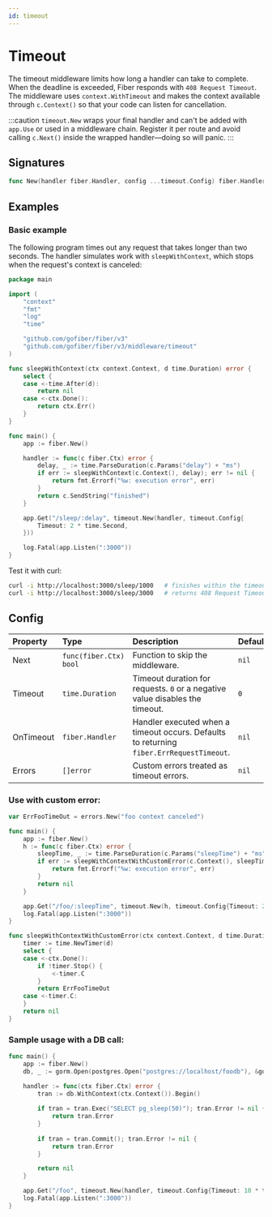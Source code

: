 ```yaml
---
id: timeout
---
```


# Timeout

The timeout middleware limits how long a handler can take to complete. When the
deadline is exceeded, Fiber responds with `408 Request Timeout`. The middleware
uses `context.WithTimeout` and makes the context available through
`c.Context()` so that your code can listen for cancellation.

:::caution
`timeout.New` wraps your final handler and can't be added with `app.Use` or
used in a middleware chain. Register it per route and avoid calling
`c.Next()` inside the wrapped handler—doing so will panic.
:::

## Signatures

```go
func New(handler fiber.Handler, config ...timeout.Config) fiber.Handler
```

## Examples

### Basic example

The following program times out any request that takes longer than two seconds.
The handler simulates work with `sleepWithContext`, which stops when the
request's context is canceled:

```go
package main

import (
    "context"
    "fmt"
    "log"
    "time"

    "github.com/gofiber/fiber/v3"
    "github.com/gofiber/fiber/v3/middleware/timeout"
)

func sleepWithContext(ctx context.Context, d time.Duration) error {
    select {
    case <-time.After(d):
        return nil
    case <-ctx.Done():
        return ctx.Err()
    }
}

func main() {
    app := fiber.New()

    handler := func(c fiber.Ctx) error {
        delay, _ := time.ParseDuration(c.Params("delay") + "ms")
        if err := sleepWithContext(c.Context(), delay); err != nil {
            return fmt.Errorf("%w: execution error", err)
        }
        return c.SendString("finished")
    }

    app.Get("/sleep/:delay", timeout.New(handler, timeout.Config{
        Timeout: 2 * time.Second,
    }))

    log.Fatal(app.Listen(":3000"))
}
```

Test it with curl:

```bash
curl -i http://localhost:3000/sleep/1000   # finishes within the timeout
curl -i http://localhost:3000/sleep/3000   # returns 408 Request Timeout
```

## Config

| Property  | Type               | Description                                                          | Default |
|:----------|:-------------------|:---------------------------------------------------------------------|:-------|
| Next      | `func(fiber.Ctx) bool` | Function to skip the middleware.                                   | `nil`  |
| Timeout   | `time.Duration`    | Timeout duration for requests. `0` or a negative value disables the timeout. | `0`    |
| OnTimeout | `fiber.Handler`    | Handler executed when a timeout occurs. Defaults to returning `fiber.ErrRequestTimeout`. | `nil`  |
| Errors    | `[]error`          | Custom errors treated as timeout errors.                            | `nil`  |

### Use with custom error:

```go
var ErrFooTimeOut = errors.New("foo context canceled")

func main() {
    app := fiber.New()
    h := func(c fiber.Ctx) error {
        sleepTime, _ := time.ParseDuration(c.Params("sleepTime") + "ms")
        if err := sleepWithContextWithCustomError(c.Context(), sleepTime); err != nil {
            return fmt.Errorf("%w: execution error", err)
        }
        return nil
    }

    app.Get("/foo/:sleepTime", timeout.New(h, timeout.Config{Timeout: 2 * time.Second, Errors: []error{ErrFooTimeOut}}))
    log.Fatal(app.Listen(":3000"))
}

func sleepWithContextWithCustomError(ctx context.Context, d time.Duration) error {
    timer := time.NewTimer(d)
    select {
    case <-ctx.Done():
        if !timer.Stop() {
            <-timer.C
        }
        return ErrFooTimeOut
    case <-timer.C:
    }
    return nil
}
```

### Sample usage with a DB call:

```go
func main() {
    app := fiber.New()
    db, _ := gorm.Open(postgres.Open("postgres://localhost/foodb"), &gorm.Config{})

    handler := func(ctx fiber.Ctx) error {
        tran := db.WithContext(ctx.Context()).Begin()
        
        if tran = tran.Exec("SELECT pg_sleep(50)"); tran.Error != nil {
            return tran.Error
        }
        
        if tran = tran.Commit(); tran.Error != nil {
            return tran.Error
        }

        return nil
    }

    app.Get("/foo", timeout.New(handler, timeout.Config{Timeout: 10 * time.Second}))
    log.Fatal(app.Listen(":3000"))
}
```

